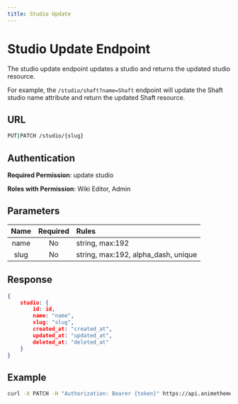 ```yaml
---
title: Studio Update
---
```


# Studio Update Endpoint

The studio update endpoint updates a studio and returns the updated studio resource.

For example, the `/studio/shaft?name=Shaft` endpoint will update the Shaft studio name attribute and return the updated Shaft resource.

## URL

```sh
PUT|PATCH /studio/{slug}
```

## Authentication

**Required Permission**: update studio

**Roles with Permission**: Wiki Editor, Admin

## Parameters

| Name     | Required | Rules                               |
| :------: | :------: | :---------------------------------- |
| name     | No       | string, max:192                     |
| slug     | No       | string, max:192, alpha_dash, unique |

## Response

```json
{
    studio: {
        id: id,
        name: "name",
        slug: "slug",
        created_at: "created_at",
        updated_at: "updated_at",
        deleted_at: "deleted_at"
    }
}
```

## Example

```bash
curl -X PATCH -H "Authorization: Bearer {token}" https://api.animethemes.moe/studio/shaft
```
